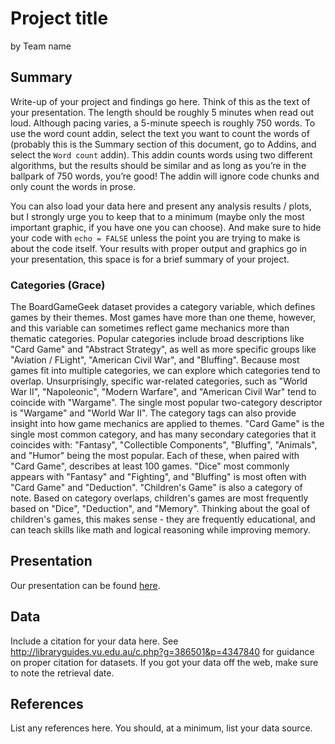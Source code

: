 Project title
================
by Team name

## Summary

Write-up of your project and findings go here. Think of this as the text
of your presentation. The length should be roughly 5 minutes when read
out loud. Although pacing varies, a 5-minute speech is roughly 750
words. To use the word count addin, select the text you want to count
the words of (probably this is the Summary section of this document, go
to Addins, and select the `Word count` addin). This addin counts words
using two different algorithms, but the results should be similar and as
long as you’re in the ballpark of 750 words, you’re good! The addin will
ignore code chunks and only count the words in prose.

You can also load your data here and present any analysis results /
plots, but I strongly urge you to keep that to a minimum (maybe only the
most important graphic, if you have one you can choose). And make sure
to hide your code with `echo = FALSE` unless the point you are trying to
make is about the code itself. Your results with proper output and
graphics go in your presentation, this space is for a brief summary of
your project.

### Categories (Grace)

  The BoardGameGeek dataset provides a category variable, which defines games by their themes. Most games have more than one theme, however, and this variable can sometimes reflect game mechanics more than thematic categories. Popular categories include broad descriptions like "Card Game" and "Abstract Strategy", as well as more specific groups like "Aviation / FLight", "American Civil War", and "Bluffing". 
  Because most games fit into multiple categories, we can explore which categories tend to overlap. Unsurprisingly, specific war-related categories, such as "World War II", "Napoleonic", "Modern Warfare", and "American Civil War" tend to coincide with "Wargame". The single most popular two-category descriptor is "Wargame" and "World War II". 
  The category tags can also provide insight into how game mechanics are applied to themes. "Card Game" is the single most common category, and has many secondary categories that it coincides with: "Fantasy", "Collectible Components", "Bluffing", "Animals", and "Humor" being the most popular. Each of these, when paired with "Card Game", describes at least 100 games. "Dice" most commonly appears with "Fantasy" and "Fighting", and "Bluffing" is most often with "Card Game" and "Deduction". 
  "Children's Game" is also a category of note. Based on category overlaps, children's games are most frequently based on "Dice", "Deduction", and "Memory". Thinking about the goal of children's games, this makes sense - they are frequently educational, and can teach skills like math and logical reasoning while improving memory. 
  
## Presentation

Our presentation can be found [here](presentation/presentation.html).

## Data

Include a citation for your data here. See
<http://libraryguides.vu.edu.au/c.php?g=386501&p=4347840> for guidance
on proper citation for datasets. If you got your data off the web, make
sure to note the retrieval date.

## References

List any references here. You should, at a minimum, list your data
source.
